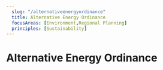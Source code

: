 ```yaml
---
  slug: "/alternativeenergyordinance"
  title: Alternative Energy Ordinance
  focusAreas: [Environment,Regional Planning]
  principles: [Sustainability]
---
```

# Alternative Energy Ordinance